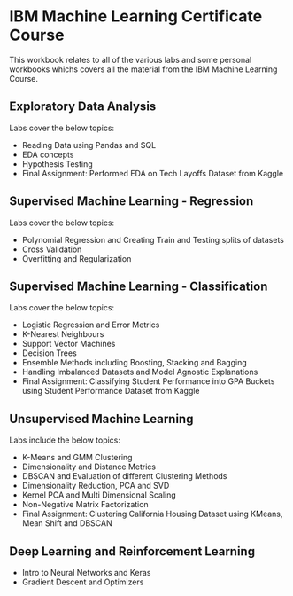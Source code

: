 # IBM Machine Learning Certificate Course

This workbook relates to all of the various labs and some personal workbooks whichs covers all the material from the IBM Machine Learning Course.

## Exploratory Data Analysis

Labs cover the below topics:

- Reading Data using Pandas and SQL
- EDA concepts
- Hypothesis Testing 
- Final Assignment: Performed EDA on Tech Layoffs Dataset from Kaggle

## Supervised Machine Learning - Regression

Labs cover the below topics:

- Polynomial Regression and Creating Train and Testing splits of datasets
- Cross Validation
- Overfitting and Regularization

## Supervised Machine Learning - Classification

Labs cover the below topics:

- Logistic Regression and Error Metrics
- K-Nearest Neighbours
- Support Vector Machines
- Decision Trees
- Ensemble Methods including Boosting, Stacking and Bagging
- Handling Imbalanced Datasets and Model Agnostic Explanations
- Final Assignment: Classifying Student Performance into GPA Buckets using Student Performance Dataset from Kaggle

## Unsupervised Machine Learning

Labs include the below topics:

- K-Means and GMM Clustering
- Dimensionality and Distance Metrics
- DBSCAN and Evaluation of different Clustering Methods
- Dimensionality Reduction, PCA and SVD
- Kernel PCA and Multi Dimensional Scaling
- Non-Negative Matrix Factorization
- Final Assignment: Clustering California Housing Dataset using KMeans, Mean Shift and DBSCAN

## Deep Learning and Reinforcement Learning

- Intro to Neural Networks and Keras
- Gradient Descent and Optimizers